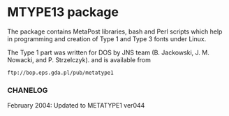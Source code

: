 # MTYPE13 package

The package contains MetaPost libraries, bash and
Perl scripts which help in programming and
creation of Type 1 and Type 3 fonts under Linux.

The Type 1 part was written for DOS by JNS team
(B. Jackowski, J. M. Nowacki, and P. Strzelczyk).
and is available from

    ftp://bop.eps.gda.pl/pub/metatype1


### CHANELOG

February 2004:  Updated to METATYPE1 ver044
